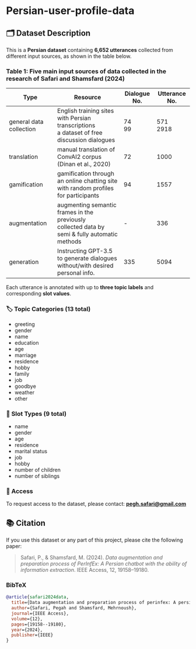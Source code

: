 # Persian-user-profile-data
## 🗂️ Dataset Description

This is a **Persian dataset** containing **6,652 utterances** collected from different input sources, as shown in the table below.
### Table 1: Five main input sources of data collected in the research of Safari and Shamsfard (2024)

| Type                    | Resource                                                                                   | Dialogue No. | Utterance No. |
|-------------------------|--------------------------------------------------------------------------------------------|--------------|----------------|
| general data collection | English training sites with Persian transcriptions  <br> a dataset of free discussion dialogues | 74 <br> 99   | 571 <br> 2918  |
| translation             | manual translation of ConvAI2 corpus (Dinan et al., 2020)                                  | 72           | 1000           |
| gamification            | gamification through an online chatting site  <br> with random profiles for participants   | 94           | 1557           |
| augmentation            | augmenting semantic frames in the previously  <br> collected data by semi & fully automatic methods | -            | 336            |
| generation              | Instructing GPT-3.5 to generate dialogues  <br> without/with desired personal info.         | 335          | 5094           |

Each utterance is annotated with up to **three topic labels** and corresponding **slot values**.

### 🏷️ Topic Categories (13 total)
- greeting
- gender
- name
- education
- age
- marriage
- residence
- hobby
- family
- job
- goodbye
- weather
- other

### 🔢 Slot Types (9 total)
- name
- gender
- age
- residence
- marital status
- job
- hobby
- number of children
- number of siblings

### 📩 Access

To request access to the dataset, please contact: **pegh.safari@gmail.com**

## 📚 Citation

If you use this dataset or any part of this project, please cite the following paper:

> Safari, P., & Shamsfard, M. (2024). *Data augmentation and preparation process of PerInfEx: A Persian chatbot with the ability of information extraction*. IEEE Access, 12, 19158–19180.

### BibTeX
```bibtex
@article{safari2024data,
  title={Data augmentation and preparation process of perinfex: A persian chatbot with the ability of information extraction},
  author={Safari, Pegah and Shamsfard, Mehrnoush},
  journal={IEEE Access},
  volume={12},
  pages={19158--19180},
  year={2024},
  publisher={IEEE}
}

